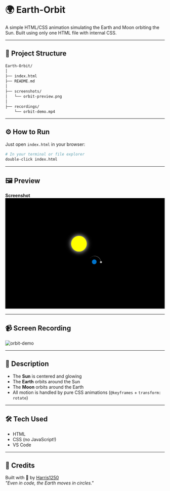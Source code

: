 # 🌍 Earth-Orbit

A simple HTML/CSS animation simulating the Earth and Moon orbiting the Sun. Built using only one HTML file with internal CSS.

---

## 📁 Project Structure
```
Earth-Orbit/
│
├── index.html
├── README.md
│
├── screenshots/
│   └── orbit-preview.png
│
├── recordings/
    └── orbit-demo.mp4
```

---

## ⚙️ How to Run

Just open `index.html` in your browser:

```bash
# In your terminal or file explorer
double-click index.html
```

---

## 🖼️ Preview

**Screenshot**  
![orbit-preview](screenshots/orbit-preview.png)

---

## 📹 Screen Recording

![orbit-demo](screenshots/orbit-demo.gif)

---

## 🧠 Description

- The **Sun** is centered and glowing  
- The **Earth** orbits around the Sun  
- The **Moon** orbits around the Earth  
- All motion is handled by pure CSS animations (`@keyframes` + `transform: rotate`)

---

## 🛠️ Tech Used

- HTML
- CSS (no JavaScript!)
- VS Code

---

## 🤝 Credits

Built with 💙 by [Harris1250](https://github.com/Harris1250)  
_"Even in code, the Earth moves in circles."_

